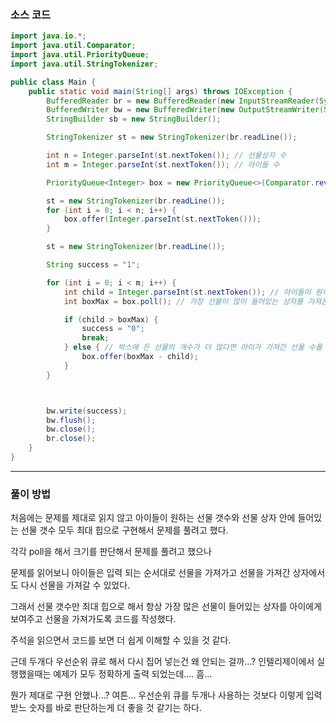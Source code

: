 ### 소스 코드
```java
import java.io.*;
import java.util.Comparator;
import java.util.PriorityQueue;
import java.util.StringTokenizer;

public class Main {
    public static void main(String[] args) throws IOException {
        BufferedReader br = new BufferedReader(new InputStreamReader(System.in));
        BufferedWriter bw = new BufferedWriter(new OutputStreamWriter(System.out));
        StringBuilder sb = new StringBuilder();

        StringTokenizer st = new StringTokenizer(br.readLine());

        int n = Integer.parseInt(st.nextToken()); // 선물상자 수
        int m = Integer.parseInt(st.nextToken()); // 아이들 수

        PriorityQueue<Integer> box = new PriorityQueue<>(Comparator.reverseOrder()); // 선물상자 안 선물 수

        st = new StringTokenizer(br.readLine());
        for (int i = 0; i < n; i++) {
            box.offer(Integer.parseInt(st.nextToken()));
        }

        st = new StringTokenizer(br.readLine());

        String success = "1";

        for (int i = 0; i < m; i++) {
            int child = Integer.parseInt(st.nextToken()); // 아이들이 원하는 선물 갯수
            int boxMax = box.poll(); // 가장 선물이 많이 들어있는 상자를 가져온다

            if (child > boxMax) {
                success = "0";
                break;
            } else { // 박스에 든 선물의 개수가 더 많다면 아이가 가져간 선물 수를 빼고 다시 큐에 넣는다.
                box.offer(boxMax - child);
            }
        }



        bw.write(success);
        bw.flush();
        bw.close();
        br.close();
    }
}
```

---

### 풀이 방법

처음에는 문제를 제대로 읽지 않고 아이들이 원하는 선물 갯수와 선물 상자 안에 들어있는 선물 갯수 모두 최대 힙으로 구현해서 문제를 풀려고 했다.

각각 poll을 해서 크기를 판단해서 문제를 풀려고 했으나

문제를 읽어보니 아이들은 입력 되는 순서대로 선물을 가져가고 선물을 가져간 상자에서도 다시 선물을 가져갈 수 있었다.

그래서 선물 갯수만 최대 힙으로 해서 항상 가장 많은 선물이 들어있는 상자를 아이에게 보여주고 선물을 가져가도록 코드를 작성했다.

주석을 읽으면서 코드를 보면 더 쉽게 이해할 수 있을 것 같다.

근데 두개다 우선순위 큐로 해서 다시 집어 넣는건 왜 안되는 걸까...? 인텔리제이에서 실행했을때는 예제가 모두 정확하게 출력 되었는데.... 흠...

뭔가 제대로 구현 안했나...? 여튼... 우선순위 큐를 두개나 사용하는 것보다 이렇게 입력받느 숫자를 바로 판단하는게 더 좋을 것 같기는 하다.
